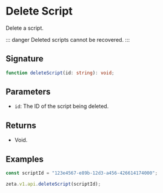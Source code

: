 # Delete Script

Delete a script.

::: danger
Deleted scripts cannot be recovered.
:::

## Signature

```TypeScript
function deleteScript(id: string): void;
```

## Parameters

- `id`: The ID of the script being deleted.

## Returns

- Void.

## Examples

```TypeScript
const scriptId = "123e4567-e89b-12d3-a456-426614174000";

zeta.v1.api.deleteScript(scriptId);
```
